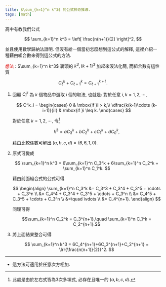 ```yaml
---
title: $\sum_{k=1}^n k^3$ 的公式神奇推導.
tags: [math]
---
```






高中有教我們公式

$$
\sum_{k=1}^n k^3 = \left[ \frac{n(n+1)}{2} \right]^2,
$$

並且使用數學歸納法證明.
但沒有給一個當初怎麼想到這公式的解釋,
這裡介紹一種藉由組合數來得到這公式的方法.

<font color="#dd0000">想法</font>
: $\sum_{k=1}^n k^3$ 裏頭的 $k^3,(k+1)^3$ 加起來沒法化簡, 而組合數有這性質

$$C_\ell^k + C_{\ell+1}^k = C_{\ell+1}^{k+1}.$$

1. 回顧 $C^k_i$ 為 $k$ 個物品中選取 $i$ 個的取法, 也就是:
   對於任意 $i,k=1,2, \cdots,$

   $$
   C^k_i = 
   \begin{cases}
   0 & \mbox{if }i > k,\\
   \dfrac{k(k-1)\cdots (k-i+1)}{i!} & \mbox{if }i \leq k.
   \end{cases}
   $$

   對於任意 $k=1,2, \cdots,$
   令[^1]

   $$
   k^3=aC_3^k+bC_2^k+cC_1^k+dC_0^k,
   $$

   藉由比較係數可解出 $(a,b,c,d)=(6,6,1,0).$

1. 原式可變成
   
   $$ \sum_{k=1}^n k^3 = 6\sum_{k=1}^n C_3^k + 6\sum_{k=1}^n C_2^k + \sum_{k=1}^n C_1^k. $$

   藉由前面組合式的公式可得
   
   $$
   \begin{align}
   \sum_{k=1}^n C_3^k
   &= C_3^3 + C_3^4 + C_3^5 + \cdots + C_3^n \\
   &= C_4^4 + C_3^4 + C_3^5 + \cdots + C_3^n \\
   &= C_4^5 + C_3^5 + \cdots + C_3^n \\
   &=\quad \vdots \\
   &= C_4^{n+1}.
   \end{align}
   $$

   同理可得
   
   $$\sum_{k=1}^n C_2^k = C_3^{n+1},\quad \sum_{k=1}^n C_1^k = C_2^{n+1}.$$


1. 將上面結果整合可得
   
   $$ \sum_{k=1}^n k^3 = 6C_4^{n+1}+6C_3^{n+1}+C_2^{n+1} = \lrr{\frac{n(n+1)}{2}}^2. $$


---

* 這方法可適用於任意次方相加.



<!--more-->

[^1]: 此處是由於左右式皆為3次多項式, 必存在且唯一的 $(a,b,c,d).$